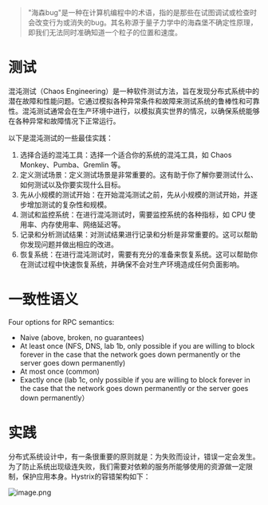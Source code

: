 > "海森bug"是一种在计算机编程中的术语，指的是那些在试图调试或检查时会改变行为或消失的bug。其名称源于量子力学中的海森堡不确定性原理，即我们无法同时准确知道一个粒子的位置和速度。

# 测试

混沌测试（Chaos Engineering）是一种软件测试方法，旨在发现分布式系统中的潜在故障和性能问题。它通过模拟各种异常条件和故障来测试系统的鲁棒性和可靠性。混沌测试通常会在生产环境中进行，以模拟真实世界的情况，以确保系统能够在各种异常和故障情况下正常运行。

以下是混沌测试的一些最佳实践：
1. 选择合适的混沌工具：选择一个适合你的系统的混沌工具，如 Chaos Monkey、Pumba、Gremlin 等。
2. 定义测试场景：定义测试场景是非常重要的。这有助于你了解你要测试什么、如何测试以及你要实现什么目标。
3. 先从小规模的测试开始：在开始混沌测试之前，先从小规模的测试开始，并逐步增加测试的复杂性和规模。
4. 测试和监控系统：在进行混沌测试时，需要监控系统的各种指标，如 CPU 使用率、内存使用率、网络延迟等。
5. 记录和分析测试结果：对测试结果进行记录和分析是非常重要的。这可以帮助你发现问题并做出相应的改进。
6. 恢复系统：在进行混沌测试时，需要有充分的准备来恢复系统。这可以帮助你在测试过程中快速恢复系统，并确保不会对生产环境造成任何负面影响。

# 一致性语义
Four options for RPC semantics:
-   Naive (above, broken, no guarantees)
-   At least once (NFS, DNS, lab 1b, only possible if you are willing to block forever in the case that the network goes down permanently or the server goes down permanently)
-   At most once (common)
-   Exactly once (lab 1c, only possible if you are willing to block forever in the case that the network goes down permanently or the server goes down permanently）

# 实践

分布式系统设计中，有一条很重要的原则就是：为失败而设计，错误一定会发生。 为了防止系统出现级连失败，我们需要对依赖的服务所能够使用的资源做一定限制，保护应用本身。Hystrix的容错架构如下：

![image.png](https://s2.loli.net/2023/10/26/8pcJhTHBdKwjSPG.png)
